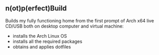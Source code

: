 ## n(ot)p(erfect)Build

Builds my fully functioning home from the first prompt of Arch x64 live CD/USB both on desktop
computer and virtual machine:
* installs the Arch Linux OS
* installs all the required packages
* obtains and applies dotfiles
